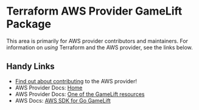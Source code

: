 # Terraform AWS Provider GameLift Package
<!-- markdownlint-disable MD026 -->
This area is primarily for AWS provider contributors and maintainers. For information on _using_ Terraform and the AWS provider, see the links below.


## Handy Links
* [Find out about contributing](../../../docs/contributing) to the AWS provider!
* AWS Provider Docs: [Home](https://registry.terraform.io/providers/hashicorp/aws/latest/docs)
* AWS Provider Docs: [One of the GameLift resources](https://registry.terraform.io/providers/hashicorp/aws/latest/docs/resources/gamelift_alias)
* AWS Docs: [AWS SDK for Go GameLift](https://docs.aws.amazon.com/sdk-for-go/api/service/gamelift/)
